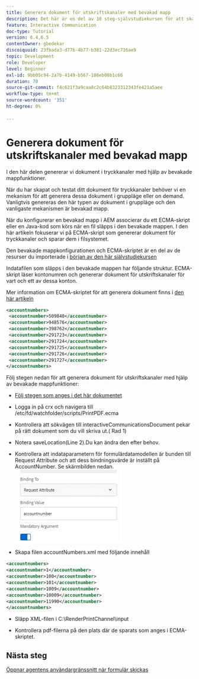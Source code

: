 ```yaml
---
title: Generera dokument för utskriftskanaler med bevakad mapp
description: Det här är en del av 10 steg-självstudiekursen för att skapa ditt första interaktiva kommunikationsdokument för tryckkanalen. I den här delen genererar vi dokument i tryckkanaler med hjälp av bevakade mappfunktioner.
feature: Interactive Communication
doc-type: Tutorial
version: 6.4,6.5
contentOwner: gbedekar
discoiquuid: 23fbada3-d776-4b77-b381-22d3ec716ae9
topic: Development
role: Developer
level: Beginner
exl-id: 9bb05c94-2a7b-4149-b567-186eb08b1c66
duration: 70
source-git-commit: f4c621f3a9caa8c2c64b8323312343fe421a5aee
workflow-type: tm+mt
source-wordcount: '351'
ht-degree: 0%

---
```


# Generera dokument för utskriftskanaler med bevakad mapp

I den här delen genererar vi dokument i tryckkanaler med hjälp av bevakade mappfunktioner.

När du har skapat och testat ditt dokument för tryckkanaler behöver vi en mekanism för att generera dessa dokument i gruppläge eller on demand. Vanligtvis genereras den här typen av dokument i gruppläge och den vanligaste mekanismen är bevakad mapp.

När du konfigurerar en bevakad mapp i AEM associerar du ett ECMA-skript eller en Java-kod som körs när en fil släpps i den bevakade mappen. I den här artikeln fokuserar vi på ECMA-skript som genererar dokument för tryckkanaler och sparar dem i filsystemet.

Den bevakade mappkonfigurationen och ECMA-skriptet är en del av de resurser du importerade i [början av den här självstudiekursen](introduction.md)

Indatafilen som släpps i den bevakade mappen har följande struktur. ECMA-skript läser kontonumren och genererar dokument för utskriftskanaler för vart och ett av dessa konton.

Mer information om ECMA-skriptet för att generera dokument finns i [den här artikeln](/help/forms/interactive-communications/generating-interactive-communications-print-document-using-api-tutorial-use.md)

```xml
<accountnumbers>
 <accountnumber>509840</accountnumber>
 <accountnumber>948576</accountnumber>
 <accountnumber>398762</accountnumber>
 <accountnumber>291723</accountnumber>
 <accountnumber>291724</accountnumber>
 <accountnumber>291725</accountnumber>
 <accountnumber>291726</accountnumber>
 <accountnumber>291727</accountnumber>
</accountnumbers>
```

Följ stegen nedan för att generera dokument för utskriftskanaler med hjälp av bevakade mappfunktioner:

* [Följ stegen som anges i det här dokumentet](/help/forms/adaptive-forms/service-user-tutorial-develop.md)

* Logga in på crx och navigera till /etc/fd/watchfolder/scripts/PrintPDF.ecma

* Kontrollera att sökvägen till interactiveCommunicationsDocument pekar på rätt dokument som du vill skriva ut.( Rad 1)
* Notera saveLocation(Line 2).Du kan ändra den efter behov.
* Kontrollera att indataparametern för formulärdatamodellen är bunden till Request Attribute och att dess bindningsvärde är inställt på AccountNumber. Se skärmbilden nedan.
  ![begäran](assets/requestattributeprintchannel.gif)

* Skapa filen accountNumbers.xml med följande innehåll

```xml
<accountnumbers>
<accountnumber>1</accountnumber>
<accountnumber>100</accountnumber>
<accountnumber>101</accountnumber>
<accountnumber>1009</accountnumber>
<accountnumber>10009</accountnumber>
<accountnumber>11990</accountnumber>
</accountnumbers>
```

* Släpp XML-filen i C:\RenderPrintChannel\input

* Kontrollera pdf-filerna på den plats där de sparats som anges i ECMA-skriptet.

## Nästa steg

[Öppnar agentens användargränssnitt när formulär skickas](./opening-agent-ui-on-form-submission.md)